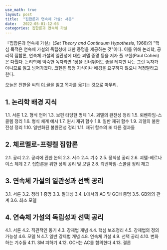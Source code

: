 ```yaml
---
use_math: true
layout: post
title:  "집합론과 연속체 가설: 서문"
date:   2022-05-01-12-03
categories: 집합론과 연속체 가설
---
```

『집합론과 연속체 가설』(*Set Theory and Continuum Hypothesis*, 1966)의 "핵심 목적은 연속체 가설의 독립성에 대한 증명을 제공하는 것"이다. 이를 위해 논리학, 공리적 집합론, 연속체 가설의 일관성에 대한 괴델 증명 등을 저자 폴 코헨(Paul Cohen)은 다뤘다. 논리학에 익숙한 독자라면 1장을 건너뛰어도 좋을 테지만 나는 그런 독자가 아니므로 읽고 넘어가겠다. 코헨은 특정 지식이나 배경을 요구하지 않으니 걱정말라고 한다. 

오늘은 전한울 씨의 [이 글](https://hanuljeon95.github.io/History-of-set-theory-in-perspective-of-continuum-hypothesis/)을 읽고 목차를 옮기는 것으로 마무리.

## 1. 논리학 배경 지식
1.1. 서론
1.2. 형식 언어
1.3. 보편 타당한 명제
1.4. 괴델의 완전성 정리
1.5. 뢰벤하임-스콜렘 정리
1.6. 형식 체계 예시
1.7. 원시 재귀 함수
1.8. 일반 재귀 함수
1.9. 괴델의 불완전성 정리
1.10. 일반화된 불완전성 정리
1.11. 재귀 함수의 또 다른 결과들
## 2. 체르멜로-프렝켈 집합론
2.1. 공리
2.2. 공리에 관한 논의
2.3. 서수
2.4. 기수
2.5. 정칙성 공리
2.6. 괴델-베르나이스 체계
2.7. 집합론을 위한 상위 공리 및 모델
2.8. 뢰벤하임-스콜렘 정리 재고
## 3. 연속체 가설의 일관성과 선택 공리
3.1. 서론
3.2. 정리 1 증명
3.3. 절대성
3.4. L에서의 AC 및 GCH 증명
3.5. GB와의 관계
3.6. 최소 모델
## 4. 연속체 가설의 독립성과 선택 공리
4.1. 서론
4.2. 직관적인 동기
4.3. 강제법 개념
4.4. 핵심 보조정리
4.5. 강제법의 정의 가능성
4.6. 모델 N
4.7. 일반 강제법 개념
4.8. 연속체 가설
4.9. 선택 공리
4.10. 변화하는 기수들
4.11. SM 피하기
4.12. GCH는 AC를 함의한다
4.13. 결론
